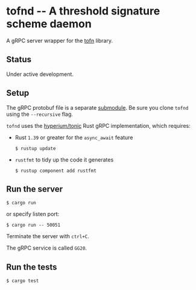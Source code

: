 # tofnd -- A threshold signature scheme daemon

A gRPC server wrapper for the [tofn](https://github.com/axelarnetwork/tofn) library.

## Status

Under active development.

## Setup

The gRPC protobuf file is a separate [submodule](https://github.com/axelarnetwork/grpc-protobuf/). Be sure you clone `tofnd` using the `--recursive` flag.

`tofnd` uses the [hyperium/tonic](https://github.com/hyperium/tonic) Rust gRPC implementation, which requires:
* Rust `1.39` or greater for the `async_await` feature
    ```
    $ rustup update
    ```
* `rustfmt` to tidy up the code it generates
    ```
    $ rustup component add rustfmt
    ```

## Run the server

```
$ cargo run
```
or specify listen port:
```
$ cargo run -- 50051
```
Terminate the server with `ctrl+C`.

The gRPC service is called `GG20`.

## Run the tests

```
$ cargo test
```
